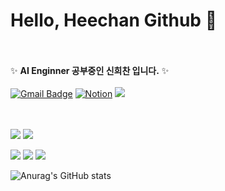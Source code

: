 # Hello, Heechan Github 👋
<br /><br /> 
✨ **AI Enginner 공부중인 신희찬 입니다.** ✨
<br /><br /> 
[![Gmail Badge](https://img.shields.io/badge/-gmlcks0905@gmail.com-c14438?style=flat-square&logo=Gmail&logoColor=white&link=mailto:gmlcks0905@gmail.com)](mailto:gmlcks0905@gmail.com) 
[![Notion](https://img.shields.io/badge/Notion-%23000000.svg?style=flat-square&logo=Notion)](https://noon-lynx-02e.notion.site/ae6a8cd765ef46669580fd863ef9b37c?pvs=4)
![](https://komarev.com/ghpvc/?username=shinheechan)

<br /><br /> 
<img src="https://img.shields.io/badge/Python-3776AB?style=flat-square&logo=Python&logoColor=white"/>
<img src="https://img.shields.io/badge/MySQL-4479A1?style=flat-square&logo=MySQL&logoColor=white"/>

<img src="https://img.shields.io/badge/GitHub-181717?style=flat-square&logo=GitHub&logoColor=white"/>
<img src="https://img.shields.io/badge/Visual Studio Code-007ACC?style=flat-square&logo=Visual Studio Code&logoColor=white"/>
<img src="https://img.shields.io/badge/Google Colab-F9AB00?style=flat-square&logo=Google Colab&logoColor=white"/>

![Anurag's GitHub stats](https://github-readme-stats.vercel.app/api?username=sinheechan&show_icons=true&theme=radical)
